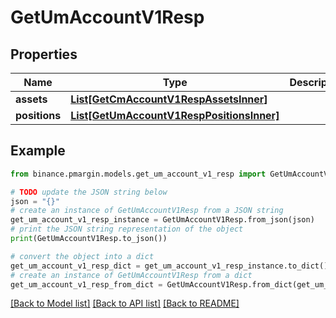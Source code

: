 # GetUmAccountV1Resp


## Properties

Name | Type | Description | Notes
------------ | ------------- | ------------- | -------------
**assets** | [**List[GetCmAccountV1RespAssetsInner]**](GetCmAccountV1RespAssetsInner.md) |  | [optional] 
**positions** | [**List[GetUmAccountV1RespPositionsInner]**](GetUmAccountV1RespPositionsInner.md) |  | [optional] 

## Example

```python
from binance.pmargin.models.get_um_account_v1_resp import GetUmAccountV1Resp

# TODO update the JSON string below
json = "{}"
# create an instance of GetUmAccountV1Resp from a JSON string
get_um_account_v1_resp_instance = GetUmAccountV1Resp.from_json(json)
# print the JSON string representation of the object
print(GetUmAccountV1Resp.to_json())

# convert the object into a dict
get_um_account_v1_resp_dict = get_um_account_v1_resp_instance.to_dict()
# create an instance of GetUmAccountV1Resp from a dict
get_um_account_v1_resp_from_dict = GetUmAccountV1Resp.from_dict(get_um_account_v1_resp_dict)
```
[[Back to Model list]](../README.md#documentation-for-models) [[Back to API list]](../README.md#documentation-for-api-endpoints) [[Back to README]](../README.md)


